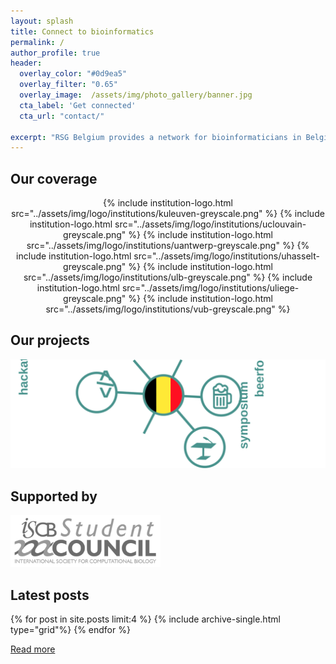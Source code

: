 ```yaml
---
layout: splash
title: Connect to bioinformatics
permalink: /
author_profile: true    
header:
  overlay_color: "#0d9ea5"
  overlay_filter: "0.65"
  overlay_image:  /assets/img/photo_gallery/banner.jpg
  cta_label: 'Get connected'
  cta_url: "contact/"
  
excerpt: "RSG Belgium provides a network for bioinformaticians in Belgium."
---
```


## Our coverage

<div style="margin-top:10px;margin-top:10px;text-align:center">
    {% include institution-logo.html src="../assets/img/logo/institutions/kuleuven-greyscale.png" %}
    {% include institution-logo.html src="../assets/img/logo/institutions/uclouvain-greyscale.png" %}
    {% include institution-logo.html src="../assets/img/logo/institutions/uantwerp-greyscale.png" %}
    {% include institution-logo.html src="../assets/img/logo/institutions/uhasselt-greyscale.png" %}
    {% include institution-logo.html src="../assets/img/logo/institutions/ulb-greyscale.png" %}
    {% include institution-logo.html src="../assets/img/logo/institutions/uliege-greyscale.png" %}
    {% include institution-logo.html src="../assets/img/logo/institutions/vub-greyscale.png" %}
</div>

## Our projects

<div style="margin-top:10px;margin-top:10px;text-align:center">
    <p><a href="{{site.url}}/about/"><img src="../assets/img/rsg_project.svg" style="max-height:250px;"></a></p>
</div>

## Supported by

<a href="https://www.iscbsc.org/"><img src="../assets/img/logo/ISCBSC-greyscale.png" style="max-width:240px;"></a>

## Latest posts

<div class="grid__wrapper">
  {% for post in site.posts limit:4 %}
    {% include archive-single.html type="grid"%}
  {% endfor %}
</div>

[Read more]({{site.url}}/news/)